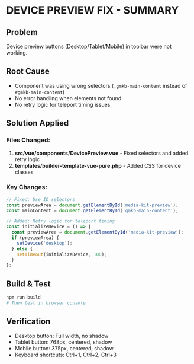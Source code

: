 # DEVICE PREVIEW FIX - SUMMARY

## Problem
Device preview buttons (Desktop/Tablet/Mobile) in toolbar were not working.

## Root Cause
- Component was using wrong selectors (`.gmkb-main-content` instead of `#gmkb-main-content`)
- No error handling when elements not found
- No retry logic for teleport timing issues

## Solution Applied

### Files Changed:
1. **src/vue/components/DevicePreview.vue** - Fixed selectors and added retry logic
2. **templates/builder-template-vue-pure.php** - Added CSS for device classes

### Key Changes:
```javascript
// Fixed: Use ID selectors
const previewArea = document.getElementById('media-kit-preview');
const mainContent = document.getElementById('gmkb-main-content');

// Added: Retry logic for teleport timing
const initializeDevice = () => {
  const previewArea = document.getElementById('media-kit-preview');
  if (previewArea) {
    setDevice('desktop');
  } else {
    setTimeout(initializeDevice, 100);
  }
};
```

## Build & Test
```bash
npm run build
# Then test in browser console
```

## Verification
- Desktop button: Full width, no shadow
- Tablet button: 768px, centered, shadow
- Mobile button: 375px, centered, shadow
- Keyboard shortcuts: Ctrl+1, Ctrl+2, Ctrl+3
